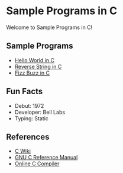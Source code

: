 # Sample Programs in C

Welcome to Sample Programs in C!

## Sample Programs

- [Hello World in C](https://therenegadecoder.com/code/hello-world-in-c/)
- [Reverse String in C](https://github.com/jrg94/sample-programs/issues/288)
- [Fizz Buzz in C](https://github.com/TheRenegadeCoder/sample-programs/issues/354)

## Fun Facts

- Debut: 1972
- Developer: Bell Labs
- Typing: Static

## References

- [C Wiki](https://en.wikipedia.org/wiki/C_(programming_language))
- [GNU C Reference Manual](https://www.gnu.org/software/gnu-c-manual/)
- [Online C Compiler](https://www.onlinegdb.com/online_c_compiler)
